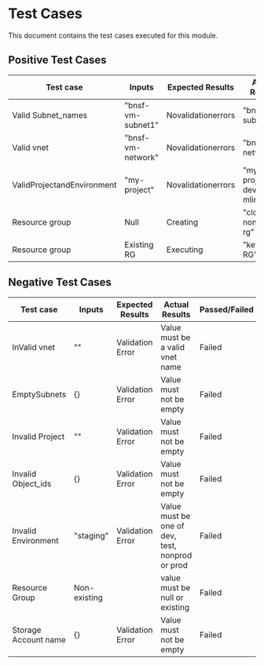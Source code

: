  # Test Cases

This document contains the test cases executed for this module.

## Positive Test Cases
|          Test case       |    Inputs       | Expected Results |    Actual Results           | Passed/Failed |
|--------------------------|-----------------|------------------|-------------------------    |---------------|
|   Valid Subnet_names     |"bnsf-vm-subnet1"|Novalidationerrors|  "bnsf-vm-subnet1"          |     Passed    |
|   Valid vnet             |"bnsf-vm-network"|Novalidationerrors|  "bnsf-vm-network"          |     Passed    |
|ValidProjectandEnvironment|"my-project"     |Novalidationerrors|  "my-project-dev-kv-mlinx"  |     Passed    |
|  Resource group          |   Null          |  Creating        |  "cloudops-nonprod-rg"      |     Passed    |                                               
|  Resource group          | Existing RG     |  Executing       |   "keyvault-RG"             |     Passed    |



## Negative Test Cases

|    Test case      |    Inputs        | Expected Results |      Actual Results              | Passed/Failed |
|  --------------   |------------      |------------------|  ------------------------        |---------------|
|InValid vnet       |     ""           | Validation Error | Value must be a valid vnet name  |     Failed    |
|  EmptySubnets     |     {}           | Validation Error | Value must not be empty          |     Failed    |
| Invalid Project   |     ""           | Validation Error | Value must not be empty          |     Failed    |
|Invalid Object_ids |     {}           | Validation Error | Value must not be empty          |     Failed    |
|Invalid Environment|  "staging"       | Validation Error | Value must be one of dev, test, nonprod or prod         |     Failed    |
| Resource Group    |  Non-existing    |                  | value must be null or existing   |     Failed    |
| Storage Account name | {}            | Validation Error | Value must not be empty          |     Failed    |
